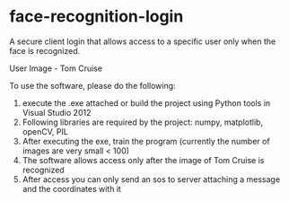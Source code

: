 # face-recognition-login
A secure client login that allows access to a specific user only when the face is recognized.

User Image - Tom Cruise

To use the software, please do the following:
1. execute the .exe attached or build the project using Python tools in Visual Studio 2012
2. Following libraries are required by the project: numpy, matplotlib, openCV, PIL
3. After executing the exe, train the program (currently the number of images are very small < 100)
4. The software allows access only after the image of Tom Cruise is recognized
5. After access you can only send an sos to server attaching a message and the coordinates with it
